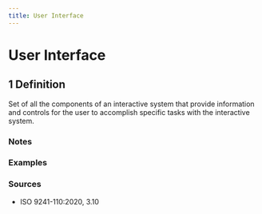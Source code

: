 ```yaml
---
title: User Interface
---
```


# User Interface

## 1 Definition

Set of all the components of an interactive system that provide information and controls for the user to accomplish specific tasks with the interactive system.

### Notes 

### Examples 

### Sources
- ISO 9241-110:2020, 3.10 